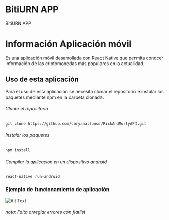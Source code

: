 # BitiURN APP
BitiURN APP

<H1> Información Aplicación móvil </H1>
<p> Es una aplicación móvil desarrollada con React Native que permita conocer información de las criptomonedas más populares en la actualidad. 

</p>

## Uso de esta aplicación
Para el uso de esta aplicación se necesita clonar el repositorio e instalar los paquetes mediante npm en la carpeta clonada.
###### Clonar el repositorio
```
git clone https://github.com/cbryanalfonso/RickAndMortyAPI.git
```
###### Instalar los paquetes
```
npm install
```
###### Compilar la aplicación en un dispositivo android

```
react-native run-android
```
### Ejemplo de funcionamiento de aplicación
![Alt Text](https://github.com/cbryanalfonso/RickAndMortyAPI/blob/master/ejemplo/ejemplo.gif)

###### nota: Falta arreglar errores con flatlist
